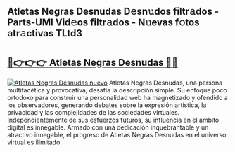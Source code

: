 ## Atletas Negras Desnudas D𝚎sn𝚞dos filtr𝚊dos - Parts-UMl Vid𝚎os filtr𝚊dos - N𝚞evas f𝚘tos atr𝚊ctivas TLtd3

# <h2><a href="http://mb701u.tromn.icu/?c=Atletas+Negras+Desnudas">🔗👉👉👉 Atletas Negras Desnudas 🔗🔗</a></h2>

[![Atletas Negras Desnudas nuevo](https://i.imgur.com/pEAQMta.gif)](http://mb701u.tromn.icu/?c=Atletas+Negras+Desnudas)
Atletas Negras Desnudas, una persona multifacética y provocativa, desafía la descripción simple. Su enfoque poco ortodoxo para construir una personalidad web ha magnetizado y ofendido a los observadores, generando debates sobre la expresión artística, la privacidad y las complejidades de las sociedades virtuales. Independientemente de sus esfuerzos futuros, su influencia en el ámbito digital es innegable. Armado con una dedicación inquebrantable y un atractivo innegable, el progreso de Atletas Negras Desnudas en el universo virtual es ilimitado.
